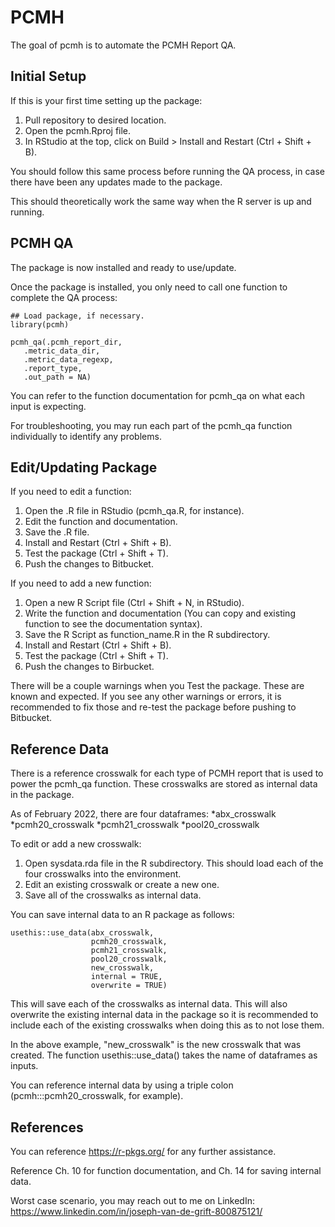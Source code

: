 
<!-- README.md is generated from README.Rmd. Please edit that file -->

# PCMH

<!-- badges: start -->
<!-- badges: end -->

The goal of pcmh is to automate the PCMH Report QA.

## Initial Setup

If this is your first time setting up the package:
 1. Pull repository to desired location.
 2. Open the pcmh.Rproj file.
 3. In RStudio at the top, click on Build > Install and Restart (Ctrl + Shift + B).
 
You should follow this same process before running the QA process, in case there have been any updates made to the package.

This should theoretically work the same way when the R server is up and running.

## PCMH QA

The package is now installed and ready to use/update. 

Once the package is installed, you only need to call one function to complete the QA process:

```{r pcmh_qa}
## Load package, if necessary.
library(pcmh)

pcmh_qa(.pcmh_report_dir,
   .metric_data_dir,
   .metric_data_regexp,
   .report_type,
   .out_path = NA)
```

You can refer to the function documentation for pcmh_qa on what each input is expecting.

For troubleshooting, you may run each part of the pcmh_qa function individually to identify any problems.

## Edit/Updating Package

If you need to edit a function:

 1. Open the .R file in RStudio (pcmh_qa.R, for instance).
 2. Edit the function and documentation.
 3. Save the .R file.
 4. Install and Restart (Ctrl + Shift + B).
 5. Test the package (Ctrl + Shift + T).
 6. Push the changes to Bitbucket.
 
If you need to add a new function:

 1. Open a new R Script file (Ctrl + Shift + N, in RStudio).
 2. Write the function and documentation (You can copy and existing function to see the documentation syntax).
 3. Save the R Script as function_name.R in the R subdirectory.
 4. Install and Restart (Ctrl + Shift + B).
 5. Test the package (Ctrl + Shift + T).
 6. Push the changes to Birbucket.
 
There will be a couple warnings when you Test the package. These are known and expected. If you see any other warnings or errors, it is recommended to fix those and re-test the package before pushing to Bitbucket.

## Reference Data

There is a reference crosswalk for each type of PCMH report that is used to power the pcmh_qa function. These crosswalks are stored as internal data in the package.

As of February 2022, there are four dataframes: 
 *abx_crosswalk
 *pcmh20_crosswalk
 *pcmh21_crosswalk
 *pool20_crosswalk

To edit or add a new crosswalk:

 1. Open sysdata.rda file in the R subdirectory. This should load each of the four crosswalks into the environment.
 2. Edit an existing crosswalk or create a new one.
 3. Save all of the crosswalks as internal data.
 
You can save internal data to an R package as follows:

```{r internal_data}
usethis::use_data(abx_crosswalk, 
				  pcmh20_crosswalk,
                  pcmh21_crosswalk,
                  pool20_crosswalk,
                  new_crosswalk,
                  internal = TRUE,
                  overwrite = TRUE)
```

This will save each of the crosswalks as internal data. This will also overwrite the existing internal data in the package so it is recommended to include each of the existing crosswalks when doing this as to not lose them.

In the above example, "new_crosswalk" is the new crosswalk that was created. The function usethis::use_data() takes the name of dataframes as inputs.

You can reference internal data by using a triple colon (pcmh:::pcmh20_crosswalk, for example).

## References

You can reference https://r-pkgs.org/ for any further assistance. 

Reference Ch. 10 for function documentation, and Ch. 14 for saving internal data.

Worst case scenario, you may reach out to me on LinkedIn: https://www.linkedin.com/in/joseph-van-de-grift-800875121/
